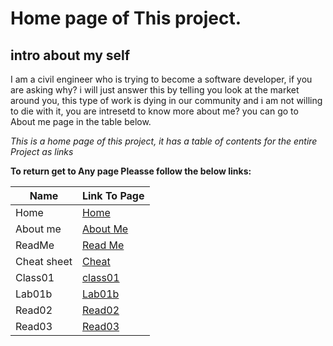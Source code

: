 # Home page of This project.

## intro about my self

I am a civil engineer who is trying to become a software developer, if you are asking why? i will just answer this by telling you look at the market around you, this type of work is dying in our community and i am not willing to die with it, you are intresetd to know more about me? you can go to About me page in the table below.

*This is a home page of this project, it has a table of contents for the entire Project as links*

**To return get to Any page Pleasse follow the below links:**


| Name        | Link To Page |
| ----------- | ----------- |
| Home        | [Home](https://sayefdeen.github.io/reading-notes/home)|
| About me    | [About Me](https://sayefdeen.github.io/reading-notes/Aboutme)|
| ReadMe      | [Read Me](https://sayefdeen.github.io/reading-notes/)        |
| Cheat sheet | [Cheat](https://sayefdeen.github.io/reading-notes/cheat-sheet) |
| Class01     | [class01](https://sayefdeen.github.io/reading-notes/class01)    |
| Lab01b      | [Lab01b](https://sayefdeen.github.io/reading-notes/Lab01b)    |
| Read02      | [Read02](https://sayefdeen.github.io/reading-notes/Read02)    |
| Read03      | [Read03](https://sayefdeen.github.io/reading-notes/Read03)    |

